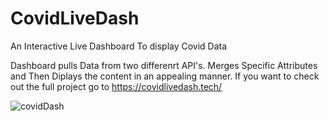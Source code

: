 # CovidLiveDash
An Interactive Live Dashboard To display Covid Data


Dashboard pulls Data from two differenrt API's. Merges Specific Attributes and Then Diplays the content in an appealing manner. If you want to check out the full project go to https://covidlivedash.tech/


![covidDash](https://user-images.githubusercontent.com/64310147/102637857-a81c7f00-4124-11eb-8f2f-398b0f2280a9.png)
